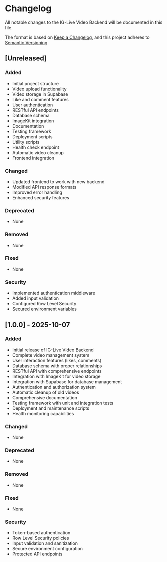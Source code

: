 # Changelog

All notable changes to the IG-Live Video Backend will be documented in this file.

The format is based on [Keep a Changelog](https://keepachangelog.com/en/1.0.0/),
and this project adheres to [Semantic Versioning](https://semver.org/spec/v2.0.0.html).

## [Unreleased]

### Added

- Initial project structure
- Video upload functionality
- Video storage in Supabase
- Like and comment features
- User authentication
- RESTful API endpoints
- Database schema
- ImageKit integration
- Documentation
- Testing framework
- Deployment scripts
- Utility scripts
- Health check endpoint
- Automatic video cleanup
- Frontend integration

### Changed

- Updated frontend to work with new backend
- Modified API response formats
- Improved error handling
- Enhanced security features

### Deprecated

- None

### Removed

- None

### Fixed

- None

### Security

- Implemented authentication middleware
- Added input validation
- Configured Row Level Security
- Secured environment variables

## [1.0.0] - 2025-10-07

### Added

- Initial release of IG-Live Video Backend
- Complete video management system
- User interaction features (likes, comments)
- Database schema with proper relationships
- RESTful API with comprehensive endpoints
- Integration with ImageKit for video storage
- Integration with Supabase for database management
- Authentication and authorization system
- Automatic cleanup of old videos
- Comprehensive documentation
- Testing framework with unit and integration tests
- Deployment and maintenance scripts
- Health monitoring capabilities

### Changed

- None

### Deprecated

- None

### Removed

- None

### Fixed

- None

### Security

- Token-based authentication
- Row Level Security policies
- Input validation and sanitization
- Secure environment configuration
- Protected API endpoints
